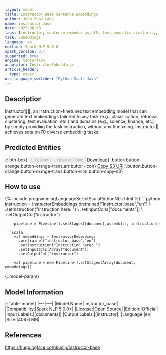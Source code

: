 ```yaml
---
layout: model
title: Instructor Base Sentence Embeddings
author: John Snow Labs
name: instructor_base
date: 2023-06-08
tags: [instructor, sentence_embeddings, t5, text_semantic_similarity, text_reranking, sentence_similarity, en, open_source, tensorflow]
task: Embeddings
language: en
edition: Spark NLP 5.0.0
spark_version: 3.4
supported: true
engine: tensorflow
annotator: InstructorEmbeddings
article_header:
  type: cover
use_language_switcher: "Python-Scala-Java"
---
```


## Description

Instructor👨‍🏫, an instruction-finetuned text embedding model that can generate text embeddings tailored to any task (e.g., classification, retrieval, clustering, text evaluation, etc.) and domains (e.g., science, finance, etc.) by simply providing the task instruction, without any finetuning.  Instructor👨‍ achieves sota on 70 diverse embedding tasks.

## Predicted Entities



{:.btn-box}
<button class="button button-orange" disabled>Live Demo</button>
<button class="button button-orange" disabled>Open in Colab</button>
[Download](https://s3.amazonaws.com/auxdata.johnsnowlabs.com/public/models/instructor_base_en_5.0.0_3.4_1686224519068.zip){:.button.button-orange.button-orange-trans.arr.button-icon}
[Copy S3 URI](s3://auxdata.johnsnowlabs.com/public/models/instructor_base_en_5.0.0_3.4_1686224519068.zip){:.button.button-orange.button-orange-trans.button-icon.button-copy-s3}

## How to use



<div class="tabs-box" markdown="1">
{% include programmingLanguageSelectScalaPythonNLU.html %}
```python
instruction = InstructorEmbeddings.pretrained("instructor_base","en") \
            .setInstruction("Instruction here: ") \
            .setInputCols(["documents"]) \
            .setOutputCol("instructor")

        pipeline = Pipeline().setStages([document_assembler, instruction])
```
```scala
    val embeddings = InstructorEmbeddings
      .pretrained("instructor_base","en")
      .setInstruction("Instruction here: ")
      .setInputCols(Array("document"))
      .setOutputCol("instructor")

    val pipeline = new Pipeline().setStages(Array(document, embeddings))
```
</div>

{:.model-param}
## Model Information

{:.table-model}
|---|---|
|Model Name:|instructor_base|
|Compatibility:|Spark NLP 5.0.0+|
|License:|Open Source|
|Edition:|Official|
|Input Labels:|[documents]|
|Output Labels:|[instructor]|
|Language:|en|
|Size:|406.6 MB|

## References

https://huggingface.co/hkunlp/instructor-base